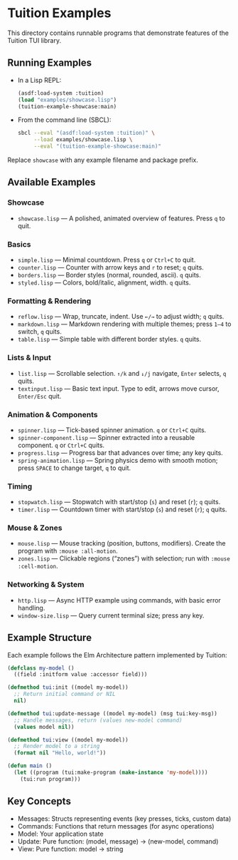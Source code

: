 # Tuition Examples

This directory contains runnable programs that demonstrate features of the Tuition TUI library.

## Running Examples

- In a Lisp REPL:
  ```lisp
  (asdf:load-system :tuition)
  (load "examples/showcase.lisp")
  (tuition-example-showcase:main)
  ```

- From the command line (SBCL):
  ```bash
  sbcl --eval "(asdf:load-system :tuition)" \
       --load examples/showcase.lisp \
       --eval "(tuition-example-showcase:main)"
  ```

Replace `showcase` with any example filename and package prefix.

## Available Examples

### Showcase

- `showcase.lisp` — A polished, animated overview of features. Press `q` to quit.

### Basics

- `simple.lisp` — Minimal countdown. Press `q` or `Ctrl+C` to quit.
- `counter.lisp` — Counter with arrow keys and `r` to reset; `q` quits.
- `borders.lisp` — Border styles (normal, rounded, ascii). `q` quits.
- `styled.lisp` — Colors, bold/italic, alignment, width. `q` quits.

### Formatting & Rendering

- `reflow.lisp` — Wrap, truncate, indent. Use `←/→` to adjust width; `q` quits.
- `markdown.lisp` — Markdown rendering with multiple themes; press `1–4` to switch, `q` quits.
- `table.lisp` — Simple table with different border styles. `q` quits.

### Lists & Input

- `list.lisp` — Scrollable selection. `↑/k` and `↓/j` navigate, `Enter` selects, `q` quits.
- `textinput.lisp` — Basic text input. Type to edit, arrows move cursor, `Enter/Esc` quit.

### Animation & Components

- `spinner.lisp` — Tick-based spinner animation. `q` or `Ctrl+C` quits.
- `spinner-component.lisp` — Spinner extracted into a reusable component. `q` or `Ctrl+C` quits.
- `progress.lisp` — Progress bar that advances over time; any key quits.
- `spring-animation.lisp` — Spring physics demo with smooth motion; press `SPACE` to change target, `q` to quit.

### Timing

- `stopwatch.lisp` — Stopwatch with start/stop (`s`) and reset (`r`); `q` quits.
- `timer.lisp` — Countdown timer with start/stop (`s`) and reset (`r`); `q` quits.

### Mouse & Zones

- `mouse.lisp` — Mouse tracking (position, buttons, modifiers). Create the program with `:mouse :all-motion`.
- `zones.lisp` — Clickable regions (“zones”) with selection; run with `:mouse :cell-motion`.

### Networking & System

- `http.lisp` — Async HTTP example using commands, with basic error handling.
- `window-size.lisp` — Query current terminal size; press any key.

## Example Structure

Each example follows the Elm Architecture pattern implemented by Tuition:

```lisp
(defclass my-model ()
  ((field :initform value :accessor field)))

(defmethod tui:init ((model my-model))
  ;; Return initial command or NIL
  nil)

(defmethod tui:update-message ((model my-model) (msg tui:key-msg))
  ;; Handle messages, return (values new-model command)
  (values model nil))

(defmethod tui:view ((model my-model))
  ;; Render model to a string
  (format nil "Hello, world!"))

(defun main ()
  (let ((program (tui:make-program (make-instance 'my-model))))
    (tui:run program)))
```

## Key Concepts

- Messages: Structs representing events (key presses, ticks, custom data)
- Commands: Functions that return messages (for async operations)
- Model: Your application state
- Update: Pure function: (model, message) → (new-model, command)
- View: Pure function: model → string
